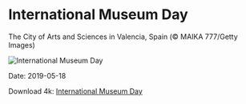 # International Museum Day

The City of Arts and Sciences in Valencia, Spain (© MAIKA 777/Getty Images)

![International Museum Day](https://bing.com/th?id=OHR.COAAS_EN-US8410479448_UHD.jpg&rf=LaDigue_UHD.jpg&pid=hp&w=1024&h=576)

Date: 2019-05-18

Download 4k: [International Museum Day](https://bing.com/th?id=OHR.COAAS_EN-US8410479448_UHD.jpg&rf=LaDigue_UHD.jpg&pid=hp&w=3840&h=2160)

